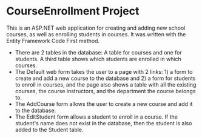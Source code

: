 # CourseEnrollment Project

This is an ASP.NET web application for creating and adding new school courses, as well as enrolling students in courses. It was written with the Entity Framework Code First method.
- There are 2 tables in the database: A table for courses and one for students. A third table shows which students are enrolled in which courses. 
- The Default web form takes the user to a page with 2 links: 1) a form to create and add a new course to the database and 2) a form for students to enroll in courses, and the page also shows a table with all the existing courses, the course instructors, and the department the course belongs to.
- The AddCourse form allows the user to create a new course and add it to the database.
- The EditStudent form allows a student to enroll in a course. If the student's name does not exist in the database, then the student is also added to the Student table. 



